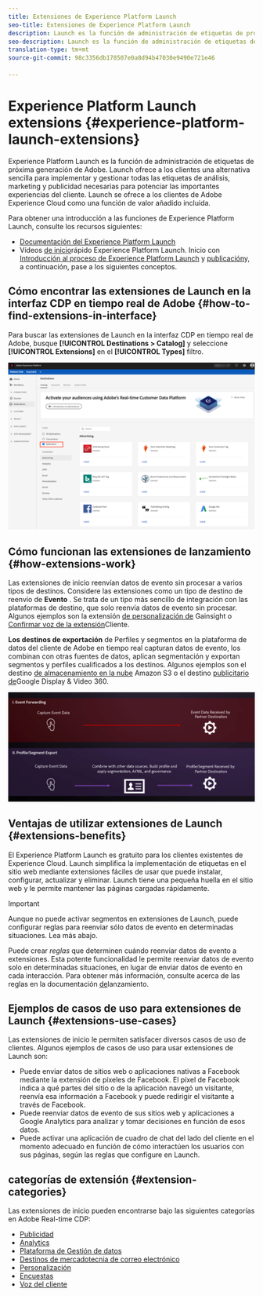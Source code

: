 ```yaml
---
title: Extensiones de Experience Platform Launch
seo-title: Extensiones de Experience Platform Launch
description: Launch es la función de administración de etiquetas de próxima generación de Adobe. Launch ofrece a los clientes una alternativa sencilla para implementar y gestionar todas las etiquetas de análisis, marketing y publicidad necesarias para potenciar las importantes experiencias del cliente.
seo-description: Launch es la función de administración de etiquetas de próxima generación de Adobe. Launch ofrece a los clientes una alternativa sencilla para implementar y gestionar todas las etiquetas de análisis, marketing y publicidad necesarias para potenciar las importantes experiencias del cliente.
translation-type: tm+mt
source-git-commit: 98c3356db178507e0a8d94b47030e9490e721e46

---
```



# Experience Platform Launch extensions {#experience-platform-launch-extensions}

Experience Platform Launch es la función de administración de etiquetas de próxima generación de Adobe. Launch ofrece a los clientes una alternativa sencilla para implementar y gestionar todas las etiquetas de análisis, marketing y publicidad necesarias para potenciar las importantes experiencias del cliente. Launch se ofrece a los clientes de Adobe Experience Cloud como una función de valor añadido incluida.

Para obtener una introducción a las funciones de Experience Platform Launch, consulte los recursos siguientes:
* [Documentación del Experience Platform Launch](https://docs.adobe.com/content/help/es-ES/launch/using/overview.html)
* Vídeos [de inicio](https://docs.adobe.com/content/help/en/launch/using/intro/get-started/videos.html)rápido Experience Platform Launch. Inicio con [Introducción al proceso de Experience Platform Launch](https://www.youtube.com/embed/rwqqkG1SERU) y [publicación](https://helpx.adobe.com/es/analytics/how-to/adobe-launch-publishing-process.html)y, a continuación, pase a los siguientes conceptos.

## Cómo encontrar las extensiones de Launch en la interfaz CDP en tiempo real de Adobe {#how-to-find-extensions-in-interface}

Para buscar las extensiones de Launch en la interfaz CDP en tiempo real de Adobe, busque **[!UICONTROL Destinations > Catalog]** y seleccione **[!UICONTROL Extensions]** en el **[!UICONTROL Types]** filtro.

![Filtro Extensiones en la interfaz](/help/rtcdp/destinations/assets/extensions-filter.png)

## Cómo funcionan las extensiones de lanzamiento {#how-extensions-work}

Las extensiones de inicio reenvían datos de evento sin procesar a varios tipos de destinos. Considere las extensiones como un tipo de destino de reenvío de **Evento** . Se trata de un tipo más sencillo de integración con las plataformas de destino, que solo reenvía datos de evento sin procesar. Algunos ejemplos son la extensión [de personalización de](/help/rtcdp/destinations/gainsight-extension.md) Gainsight o [Confirmar voz de la extensión](/help/rtcdp/destinations/confirmit-digital-feedback-extension.md)Cliente.

**Los destinos de exportación** de Perfiles y segmentos en la plataforma de datos del cliente de Adobe en tiempo real capturan datos de evento, los combinan con otras fuentes de datos, aplican segmentación y exportan segmentos y perfiles cualificados a los destinos. Algunos ejemplos son el destino [de almacenamiento en la nube](/help/rtcdp/destinations/amazon-s3-destination.md) Amazon S3 o el destino [publicitario de](/help/rtcdp/destinations/google-dv360-destination.md)Google Display &amp; Video 360.

![Extensiones de Experience Platform Launch en comparación con otros destinos](/help/rtcdp/destinations/assets/launch-and-other-destinations.png)

## Ventajas de utilizar extensiones de Launch {#extensions-benefits}

El Experience Platform Launch es gratuito para los clientes existentes de Experience Cloud. Launch simplifica la implementación de etiquetas en el sitio web mediante extensiones fáciles de usar que puede instalar, configurar, actualizar y eliminar. Launch tiene una pequeña huella en el sitio web y le permite mantener las páginas cargadas rápidamente.

>[!IMPORTANT]
>
>Aunque no puede activar segmentos en extensiones de Launch, puede configurar reglas para reenviar sólo datos de evento en determinadas situaciones. Lea más abajo.

Puede crear *reglas* que determinen cuándo reenviar datos de evento a extensiones. Esta potente funcionalidad le permite reenviar datos de evento solo en determinadas situaciones, en lugar de enviar datos de evento en cada interacción. Para obtener más información, consulte acerca de las reglas en la documentación [de](https://docs.adobe.com/help/es-ES/launch/using/reference/manage-resources/rules.html)lanzamiento.

## Ejemplos de casos de uso para extensiones de Launch {#extensions-use-cases}

Las extensiones de inicio le permiten satisfacer diversos casos de uso de clientes. Algunos ejemplos de casos de uso para usar extensiones de Launch son:

* Puede enviar datos de sitios web o aplicaciones nativas a Facebook mediante la extensión de píxeles de Facebook. El píxel de Facebook indica a qué partes del sitio o de la aplicación navegó un visitante, reenvía esa información a Facebook y puede redirigir el visitante a través de Facebook.
* Puede reenviar datos de evento de sus sitios web y aplicaciones a Google Analytics para analizar y tomar decisiones en función de esos datos.
* Puede activar una aplicación de cuadro de chat del lado del cliente en el momento adecuado en función de cómo interactúen los usuarios con sus páginas, según las reglas que configure en Launch.


## categorías de extensión {#extension-categories}

Las extensiones de inicio pueden encontrarse bajo las siguientes categorías en Adobe Real-time CDP:

* [Publicidad](/help/rtcdp/destinations/advertising-destinations.md)
* [Analytics](/help/rtcdp/destinations/analytics-destinations.md)
* [Plataforma de Gestión de datos](/help/rtcdp/destinations/dmp-destinations.md)
* [Destinos de mercadotecnia de correo electrónico](/help/rtcdp/destinations/email-marketing-destinations.md)
* [Personalización](/help/rtcdp/destinations/personalization-destinations.md)
* [Encuestas](/help/rtcdp/destinations/survey-destinations.md)
* [Voz del cliente](/help/rtcdp/destinations/voice-of-customer-destinations.md)

